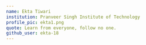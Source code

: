 ```yaml
---
name: Ekta Tiwari
institution: Pranveer Singh Institute of Technology
profile_pic: ekta1.png
quote: Learn from everyone, follow no one.
github_user: ekta-18
---
```

